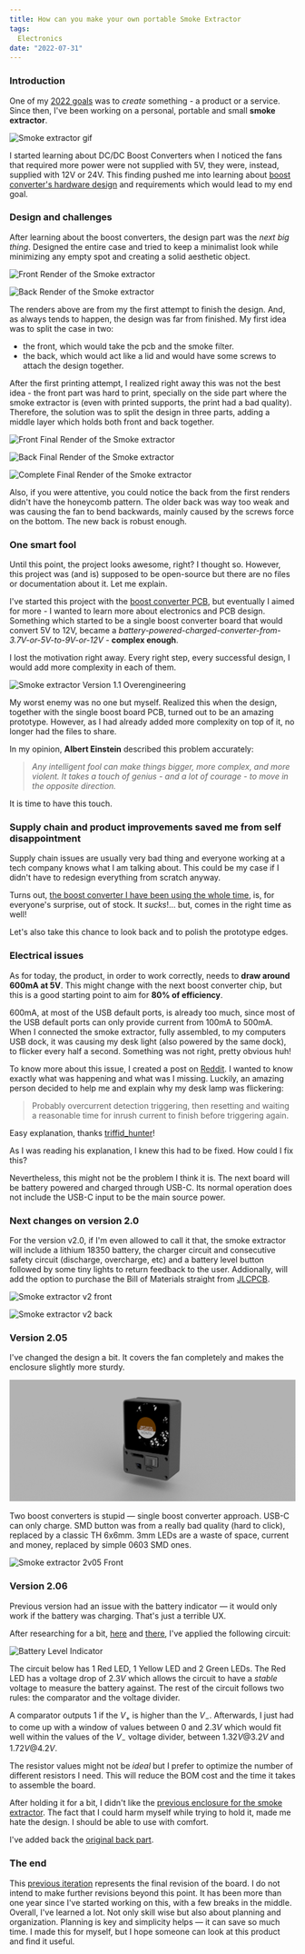 ```yaml
---
title: How can you make your own portable Smoke Extractor
tags:
  Electronics
date: "2022-07-31"
---
```


### Introduction

One of my [2022 goals](year-2021-recap.md) was to _create_ something - a product or a service. Since then, I've been working on a personal, portable and small **smoke extractor**.

![Smoke extractor gif](img/se_gif.gif)

I started learning about DC/DC Boost Converters when I noticed the fans that required more power were not supplied with 5V, they were, instead, supplied with 12V or 24V. This finding pushed me into learning about [boost converter's hardware design](boost-converter.md) and requirements which would lead to my end goal.

### Design and challenges

After learning about the boost converters, the design part was the _next big thing_. Designed the entire case and tried to keep a minimalist look while minimizing any empty spot and creating a solid aesthetic object.

![Front Render of the Smoke extractor](img/FRHvhZbXMAE5xFc.jpeg)

![Back Render of the Smoke extractor](img/FRHvhtBXIAIHwYs.jpeg)

The renders above are from my the first attempt to finish the design. And, as always tends to happen, the design was far from finished. My first idea was to split the case in two:

* the front, which would take the pcb and the smoke filter.
* the back, which would act like a lid and would have some screws to attach the design together.

After the first printing attempt, I realized right away this was not the best idea - the front part was hard to print, specially on the side part where the smoke extractor is (even with printed supports, the print had a bad quality). Therefore, the solution was to split the design in three parts, adding a middle layer which holds both front and back together.

![Front Final Render of the Smoke extractor](img/front-sep.png)

![Back Final Render of the Smoke extractor](img/back-sep.png)

![Complete Final Render of the Smoke extractor](img/complete-sep.png)

Also, if you were attentive, you could notice the back from the first renders didn't have the honeycomb pattern. The older back was way too weak and was causing the fan to bend backwards, mainly caused by the screws force on the bottom. The new back is robust enough.

### One smart fool

Until this point, the project looks awesome, right? I thought so. However, this project was (and is) supposed to be open-source but there are no files or documentation about it. Let me explain.

I've started this project with the [boost converter PCB](boost-converter.md), but eventually I aimed for more - I wanted to learn more about electronics and PCB design. Something which started to be a single boost converter board that would convert 5V to 12V, became a _battery-powered-charged-converter-from-3.7V-or-5V-to-9V-or-12V_ - **complex enough**.

I lost the motivation right away. Every right step, every successful design, I would add more complexity in each of them.

![Smoke extractor Version 1.1 Overengineering](img/smoke_extractor_1_1.png)

My worst enemy was no one but myself. Realized this when the design, together with the single boost board PCB, turned out to be an amazing prototype. However, as I had already added more complexity on top of it, no longer had the files to share.

In my opinion, **Albert Einstein** described this problem accurately:

> _Any intelligent fool can make things bigger, more complex, and more violent. It takes a touch of genius - and a lot of courage - to move in the opposite direction._

It is time to have this touch.

### Supply chain and product improvements saved me from self disappointment

Supply chain issues are usually very bad thing and everyone working at a tech company knows what I am talking about. This could be my case if I didn't have to redesign everything from scratch anyway.

Turns out, [the boost converter I have been using the whole time](https://www.digikey.se/en/products/detail/diodes-incorporated/PAM2421AECADJR/4033256), is, for everyone's surprise, out of stock. It _sucks_!... but, comes in the right time as well!

Let's also take this chance to look back and to polish the prototype edges.

### Electrical issues

As for today, the product, in order to work correctly, needs to **draw around 600mA at 5V**. This might change with the next boost converter chip, but this is a good starting point to aim for **80% of efficiency**.

600mA, at most of the USB default ports, is already too much, since most of the USB default ports can only provide current from 100mA to 500mA. When I connected the smoke extractor, fully assembled, to my computers USB dock, it was causing my desk light (also powered by the same dock), to flicker every half a second. Something was not right, pretty obvious huh!

To know more about this issue, I created a post on [Reddit](https://www.reddit.com/r/AskElectronics/comments/vs3w11/question_about_current_draw_from_usb_hub_and/). I wanted to know exactly what was happening and what was I missing. Luckily, an amazing person decided to help me and explain why my desk lamp was flickering:

> Probably overcurrent detection triggering, then resetting and waiting a reasonable time for inrush current to finish before triggering again.

Easy explanation, thanks [triffid_hunter](https://www.reddit.com/user/triffid_hunter/)!

As I was reading his explanation, I knew this had to be fixed. How could I fix this?

Nevertheless, this might not be the problem I think it is. The next board will be battery powered and charged through USB-C. Its normal operation does not include the USB-C input to be the main source power.

### Next changes on version 2.0

For the version v2.0, if I'm even allowed to call it that, the smoke extractor will include a lithium 18350 battery, the charger circuit and consecutive safety circuit (discharge, overcharge, etc) and a battery level button followed by some tiny lights to return feedback to the user.
Addionally, will add the option to purchase the Bill of Materials straight from [JLCPCB](https://jlcpcb.com/parts).

![Smoke extractor v2 front](img/smokeextractorv2.jpg)

![Smoke extractor v2 back](img/smokeextracotrv2back.jpg)

### Version 2.05

I've changed the design a bit. It covers the fan completely and makes the enclosure slightly more sturdy.

![img](../img/FumeExtractorv2.png)

Two boost converters is stupid — single boost converter approach. USB-C can only charge. SMD button was from a really bad quality (hard to click), replaced by a classic TH 6x6mm. 3mm LEDs are a waste of space, current and money, replaced by simple 0603 SMD ones.

![Smoke extractor 2v05 Front](img/SE_2v05.jpg)

### Version 2.06

Previous version had an issue with the battery indicator — it would only work if the battery was charging. That's just a terrible UX.

After researching for a bit, [here](https://www.instructables.com/Li-Ion-battery-level-indicator/) and [there](https://www.youtube.com/watch?v=rZq2v7two1s), I've applied the following circuit:

![Battery Level Indicator](img/BatteryIndicator.jpg)

The circuit below has 1 Red LED, 1 Yellow LED and 2 Green LEDs. The Red LED has a voltage drop of $2.3V$ which allows the circuit to have a _stable_ voltage to measure the battery against. The rest of the circuit follows two rules: the comparator and the voltage divider.

A comparator outputs 1 if the $V_{+}$ is higher than the $V_{-}$.
Afterwards, I just had to come up with a window of values between 0 and $2.3V$ which would fit well within the values of the $V_{-}$ voltage divider, between $1.32V @ 3.2V$ and $1.72V @ 4.2V$.

The resistor values might not be _ideal_ but I prefer to optimize the number of different resistors I need. This will reduce the BOM cost and the time it takes to assemble the board.

After holding it for a bit, I didn't like the [previous enclosure for the smoke extractor](#version-205). The fact that I could harm myself while trying to hold it, made me hate the design. I should be able to use with comfort.

I've added back the [original back part](#design-and-challenges).

### The end

This [previous iteration](#version-206) represents the final revision of the board. I do not intend to make further revisions beyond this point. It has been more than one year since I've started working on this, with a few breaks in the middle.
Overall, I've learned a lot. Not only skill wise but also about planning and organization. Planning is key and simplicity helps — it can save so much time.
I made this for myself, but I hope someone can look at this product and find it useful.

